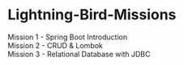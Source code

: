 # Lightning-Bird-Missions
Mission 1 - Spring Boot Introduction \
Mission 2 - CRUD & Lombok\
Mission 3 - Relational Database with JDBC
